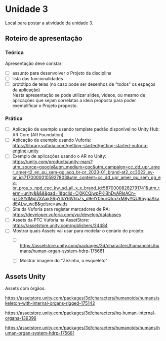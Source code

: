 # Unidade 3

Local para postar a atividade da unidade 3.  

## Roteiro de apresentação

### Teórica

Apresentação deve constar:
- [ ] assunto para desenvolver o Projeto da disciplina  
- [ ] lista das funcionalidades  
- [ ] protótipo de telas (no caso pode ser desenhos de "todos" os espaços da aplicação)  
Nesta apresentação se pode utilizar slides, videos, ou mesmo de aplicações que sejam correlatas a ideia proposta para poder exemplificar o Projeto proposto.

### Prática
- [ ] Aplicação de exemplo usando template padrão disponível no Unity Hub: AR Core (AR Foundation)  
- [ ] Aplicação de exemplo usando Vuforia: <https://library.vuforia.com/getting-started/getting-started-vuforia-engine-unity>  
- [ ] Exemplo de aplicações usando o AR no Unity: <https://unity.com/products/unity-mars?utm_source=google&utm_medium=cpc&utm_campaign=cc_dd_upr_amer_amer-t2_en_pu_sem-gg_acq_br-pr_2023-01_brand-at2_cc3022_ev-br_id:71700000105927803&utm_content=cc_dd_upr_amer_pu_sem_gg_ev-br_pros_x_npd_cpc_kw_sd_all_x_x_brand_id:58700008262791741&utm_term=unity&&&&&gad=1&gclid=Cj0KCQjwpPKiBhDvARIsACn-gzDSYdMpI7XAajrSRpYlkY6lVhbZs_d9eIY0hurQIra7xM8yYQU95ygaAkadEALw_wcB&gclsrc=aw.ds>  
- [ ] Site da Vuforia para registar marcadores de RA: <https://developer.vuforia.com/vui/develop/databases>  
- [ ] Assets da PTC Vuforia na AssetStore: <https://assetstore.unity.com/publishers/24484>  
- [ ] Mostrar quais Assets vai usar para modelar o cenário do projeto:  
  - [ ] <https://assetstore.unity.com/packages/3d/characters/humanoids/humans/human-organ-system-hdrp-175681>  
  - [ ] Mostrar imagem do "Zezinho, o esqueleto" 
  

## Assets Unity

Assets com órgãos.  

<https://assetstore.unity.com/packages/3d/characters/humanoids/humans/skeleton-with-internal-organs-rigged-175142>  

<https://assetstore.unity.com/packages/3d/characters/hq-human-internal-organs-139399>  

<https://assetstore.unity.com/packages/3d/characters/humanoids/humans/human-organ-system-hdrp-175681>  
